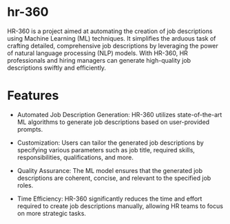 # hr-360

HR-360 is a project aimed at automating the creation of job descriptions using Machine Learning (ML) techniques. It simplifies the arduous task of crafting detailed, comprehensive job descriptions by leveraging the power of natural language processing (NLP) models. With HR-360, HR professionals and hiring managers can generate high-quality job descriptions swiftly and efficiently.

# Features
- Automated Job Description Generation: HR-360 utilizes state-of-the-art ML algorithms to generate job descriptions based on user-provided prompts.

- Customization: Users can tailor the generated job descriptions by specifying various parameters such as job title, required skills, responsibilities, qualifications, and more.

- Quality Assurance: The ML model ensures that the generated job descriptions are coherent, concise, and relevant to the specified job roles.

- Time Efficiency: HR-360 significantly reduces the time and effort required to create job descriptions manually, allowing HR teams to focus on more strategic tasks.
